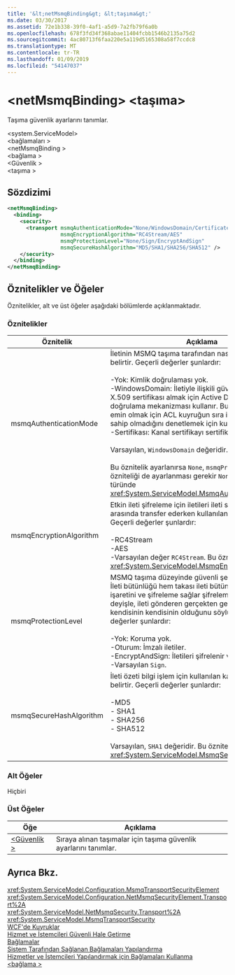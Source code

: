 ```yaml
---
title: '&lt;netMsmqBinding&gt; &lt;taşıma&gt;'
ms.date: 03/30/2017
ms.assetid: 72e1b338-39f0-4af1-a5d9-7a2fb79f6a0b
ms.openlocfilehash: 678f3fd34f368abae11404fcbb1546b2135a75d2
ms.sourcegitcommit: 4ac80713f6faa220e5a119d5165308a58f7ccdc8
ms.translationtype: MT
ms.contentlocale: tr-TR
ms.lasthandoff: 01/09/2019
ms.locfileid: "54147037"
---
```

# <a name="lttransportgt-of-ltnetmsmqbindinggt"></a>&lt;netMsmqBinding&gt; &lt;taşıma&gt;
Taşıma güvenlik ayarlarını tanımlar.  
  
 \<system.ServiceModel>  
\<bağlamaları >  
\<netMsmqBinding >  
\<bağlama >  
\<Güvenlik >  
\<taşıma >  
  
## <a name="syntax"></a>Sözdizimi  
  
```xml  
<netMsmqBinding>
  <binding>
    <security>
      <transport msmqAuthenticationMode="None/WindowsDomain/Certificate"
                 msmqEncryptionAlgorithm="RC4Stream/AES"
                 msmqProtectionLevel="None/Sign/EncryptAndSign"
                 msmqSecureHashAlgorithm="MD5/SHA1/SHA256/SHA512" />
    </security>
  </binding>
</netMsmqBinding>
```  
  
## <a name="attributes-and-elements"></a>Öznitelikler ve Öğeler  
 Öznitelikler, alt ve üst öğeler aşağıdaki bölümlerde açıklanmaktadır.  
  
### <a name="attributes"></a>Öznitelikler  
  
|Öznitelik|Açıklama|  
|---------------|-----------------|  
|msmqAuthenticationMode|İletinin MSMQ taşıma tarafından nasıl doğrulacağını belirtir. Geçerli değerler şunlardır:<br /><br /> -Yok: Kimlik doğrulaması yok.<br />-WindowsDomain: İletiyle ilişkili güvenlik kimliği için X.509 sertifikası almak için Active Directory kimlik doğrulama mekanizması kullanır. Bu, ardından kullanıcı emin olmak için ACL kuyruğun sıra için yazma iznine sahip olmadığını denetlemek için kullanılır.<br />-Sertifikası: Kanal sertifikayı sertifika deposundan alır.<br /><br /> Varsayılan, `WindowsDomain` değeridir.<br /><br /> Bu öznitelik ayarlanırsa `None`, `msmqProtectionLevel` özniteliği de ayarlanması gerekir `None`. Bu öznitelik türünde <xref:System.ServiceModel.MsmqAuthenticationMode>|  
|msmqEncryptionAlgorithm|Etkin ileti şifreleme için iletileri ileti sıra yöneticileri arasında transfer ederken kullanılan algoritmayı belirtir. Geçerli değerler şunlardır:<br /><br /> -RC4Stream<br />-AES<br />-Varsayılan değer `RC4Stream`. Bu öznitelik türünde <xref:System.ServiceModel.MsmqEncryptionAlgorithm>.|  
|msmqProtectionLevel|MSMQ taşıma düzeyinde güvenli şekilde iletileri belirtir. İleti bütünlüğü hem takası ileti bütünlüğü çalışırken işaretini ve şifreleme sağlar şifreleme sağlar. Diğer bir deyişle, ileti gönderen gerçekten geldi ve gönderen kim kendisinin kendisinin olduğunu söylüyor. Geçerli değerler şunlardır:<br /><br /> -Yok: Koruma yok.<br />-Oturum: İmzalı iletiler.<br />-EncryptAndSign: İletileri şifrelenir ve imzalanmış.<br />-Varsayılan `Sign`.|  
|msmqSecureHashAlgorithm|İleti özeti bilgi işlem için kullanılan karma algoritmasını belirtir. Geçerli değerler şunlardır:<br /><br /> -MD5<br />-   SHA1<br />-   SHA256<br />-   SHA512<br /><br /> Varsayılan, `SHA1` değeridir. Bu öznitelik türünde <xref:System.ServiceModel.MsmqSecureHashAlgorithm>.|  
  
### <a name="child-elements"></a>Alt Öğeler  
 Hiçbiri  
  
### <a name="parent-elements"></a>Üst Öğeler  
  
|Öğe|Açıklama|  
|-------------|-----------------|  
|[\<Güvenlik >](../../../../../docs/framework/configure-apps/file-schema/wcf/security-of-netmsmqbinding.md)|Sıraya alınan taşımalar için taşıma güvenlik ayarlarını tanımlar.|  
  
## <a name="see-also"></a>Ayrıca Bkz.  
 <xref:System.ServiceModel.Configuration.MsmqTransportSecurityElement>  
 <xref:System.ServiceModel.Configuration.NetMsmqSecurityElement.Transport%2A>  
 <xref:System.ServiceModel.NetMsmqSecurity.Transport%2A>  
 <xref:System.ServiceModel.MsmqTransportSecurity>  
 [WCF'de Kuyruklar](../../../../../docs/framework/wcf/feature-details/queues-in-wcf.md)  
 [Hizmet ve İstemcileri Güvenli Hale Getirme](../../../../../docs/framework/wcf/feature-details/securing-services-and-clients.md)  
 [Bağlamalar](../../../../../docs/framework/wcf/bindings.md)  
 [Sistem Tarafından Sağlanan Bağlamaları Yapılandırma](../../../../../docs/framework/wcf/feature-details/configuring-system-provided-bindings.md)  
 [Hizmetler ve İstemcileri Yapılandırmak için Bağlamaları Kullanma](../../../../../docs/framework/wcf/using-bindings-to-configure-services-and-clients.md)  
 [\<bağlama >](../../../../../docs/framework/misc/binding.md)
